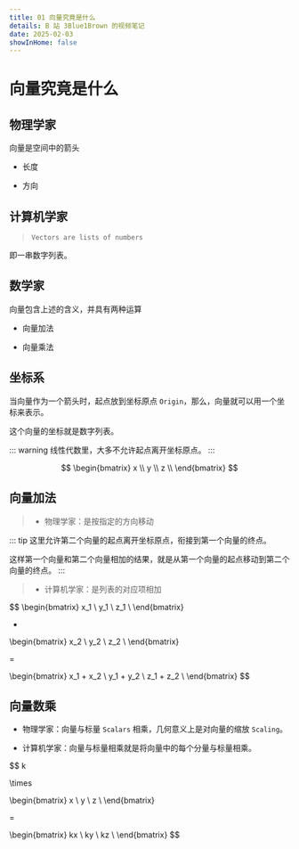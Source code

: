 ```yaml
---
title: 01 向量究竟是什么
details: B 站 3Blue1Brown 的视频笔记
date: 2025-02-03
showInHome: false
---
```


# 向量究竟是什么

## 物理学家

向量是空间中的箭头

- 长度

- 方向

## 计算机学家

>`Vectors are lists of numbers`

即一串数字列表。

## 数学家

向量包含上述的含义，并具有两种运算

- 向量加法

- 向量乘法

## 坐标系

当向量作为一个箭头时，起点放到坐标原点 `Origin`，那么，向量就可以用一个坐标来表示。

这个向量的坐标就是数字列表。

::: warning
线性代数里，大多不允许起点离开坐标原点。
:::

$$
\begin{bmatrix}
    x \\
    y \\
    z \\
\end{bmatrix}
$$

## 向量加法

> - 物理学家：是按指定的方向移动

::: tip
这里允许第二个向量的起点离开坐标原点，衔接到第一个向量的终点。

这样第一个向量和第二个向量相加的结果，就是从第一个向量的起点移动到第二个向量的终点。
:::

> - 计算机学家：是列表的对应项相加

$$
\begin{bmatrix}
    x_1 \\
    y_1 \\
    z_1 \\
\end{bmatrix}

+

\begin{bmatrix}
    x_2 \\
    y_2 \\
    z_2 \\
\end{bmatrix}

=

\begin{bmatrix}
    x_1 + x_2 \\
    y_1 + y_2 \\
    z_1 + z_2 \\
\end{bmatrix}
$$

## 向量数乘

- 物理学家：向量与标量 `Scalars` 相乘，几何意义上是对向量的缩放 `Scaling`。

- 计算机学家：向量与标量相乘就是将向量中的每个分量与标量相乘。

$$
k

\times

\begin{bmatrix}
    x \\
    y \\
    z \\
\end{bmatrix}

=

\begin{bmatrix}
    kx \\
    ky \\
    kz \\
\end{bmatrix}
$$

